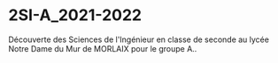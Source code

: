 # 2SI-A_2021-2022
Découverte des Sciences de l'Ingénieur en classe de seconde au lycée Notre Dame du Mur de MORLAIX pour le groupe A..
